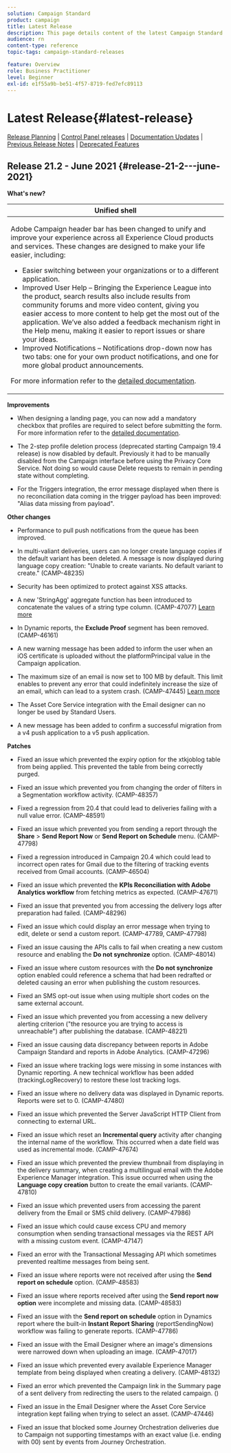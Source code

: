 ```yaml
---
solution: Campaign Standard
product: campaign
title: Latest Release
description: This page details content of the latest Campaign Standard release
audience: rn
content-type: reference
topic-tags: campaign-standard-releases

feature: Overview
role: Business Practitioner
level: Beginner
exl-id: e1f55a9b-be51-4f57-8719-fed7efc89113
---
```

# Latest Release{#latest-release}

[Release Planning](../../rn/using/release-planning.md) &#124; [Control Panel releases](https://docs.adobe.com/content/help/en/control-panel/using/release-notes.html) &#124; [Documentation Updates](../../rn/using/documentation-updates.md) &#124; [Previous Release Notes](../../rn/using/release-notes-2021.md) &#124; [Deprecated Features](../../rn/using/deprecated-features.md)

## Release 21.2 - June 2021 {#release-21-2---june-2021}

**What's new?**

<table> 
<thead> 
<tr> 
<th> <strong>Unified shell</strong><br /> </th> 
</tr> 
</thead> 
<tbody> 
<tr> 
<td>
<p>Adobe Campaign header bar has been changed to unify and improve your experience across all Experience Cloud products and services. These changes are designed to make your life easier, including:</p>
<ul>
<li>Easier switching between your organizations or to a different application.</li>
<li>Improved User Help – Bringing the Experience League into the product, search results also include results from community forums and more video content, giving you easier access to more content to help get the most out of the application. We’ve also added a feedback mechanism right in the Help menu, making it easier to report issues or share your ideas.</li>
<li>Improved Notifications – Notifications drop-down now has two tabs: one for your own product notifications, and one for more global product announcements.</li>
</ul>
<p>For more information refer to the <a href="../../start/using/interface-description.md#top-bar">detailed documentation</a>.
</p>
</td> 
</tr> 
</tbody> 
</table>

**Improvements**

* When designing a landing page, you can now add a mandatory checkbox that profiles are required to select before submitting the form. For more information refer to the [detailed documentation](../../channels/using/managing-landing-page-form-data.md#agreement-checkbox).

* The 2-step profile deletion process (deprecated starting Campaign 19.4 release) is now disabled by default. Previously it had to be manually disabled from the Campaign interface before using the Privacy Core Service. Not doing so would cause Delete requests to remain in pending state without completing.

* For the Triggers integration, the error message displayed when there is no reconciliation data coming in the trigger payload has been improved: "Alias data missing from payload".

**Other changes**

* Performance to pull push notifications from the queue has been improved.

* In multi-valiant deliveries, users can no longer create language copies if the default variant has been deleted. A message is now displayed during language copy creation: "Unable to create variants. No default variant to create." (CAMP-48235)

* Security has been optimized to protect against XSS attacks. 

* A new 'StringAgg' aggregate function has been introduced to concatenate the values of a string type column. (CAMP-47077) [Learn more](../../automating/using/list-of-functions.md#aggregates) 

* In Dynamic reports, the **Exclude Proof** segment has been removed. (CAMP-46161)

* A new warning message has been added to inform the user when an iOS certificate is uploaded without the platformPrincipal value in the Campaign application.

* The maximum size of an email is now set to 100 MB by default. This limit enables to prevent any error that could indefinitely increase the size of an email, which can lead to a system crash. (CAMP-47445) [Learn more](../../sending/using/design-and-personalize.md#email-size) 

* The Asset Core Service integration with the Email designer can no longer be used by Standard Users.  

* A new message has been added to confirm a successful migration from a v4 push application to a v5 push application.

**Patches**

* Fixed an issue which prevented the expiry option for the xtkjoblog table from being applied. This prevented the table from being correctly purged.

* Fixed an issue which prevented you from changing the order of filters in a Segmentation workflow activity. (CAMP-48357)

* Fixed a regression from 20.4 that could lead to deliveries failing with a null value error. (CAMP-48591)

* Fixed an issue which prevented you from sending a report through the **Share** > **Send Report Now** or **Send Report on Schedule** menu. (CAMP-47798)

* Fixed a regression introduced in Campaign 20.4 which could lead to incorrect open rates for Gmail due to the filtering of tracking events received from Gmail accounts. (CAMP-46504)

* Fixed an issue which prevented the **KPIs Reconciliation with Adobe Analytics workflow** from fetching metrics as expected. (CAMP-47671)

* Fixed an issue that prevented you from accessing the delivery logs after preparation had failed. (CAMP-48296)

* Fixed an issue which could display an error message when trying to edit, delete or send a custom report. (CAMP-47789, CAMP-47798)

* Fixed an issue causing the APIs calls to fail when creating a new custom resource and enabling the **Do not synchronize** option. (CAMP-48014)

* Fixed an issue where custom resources with the **Do not synchronize** option enabled could reference a schema that had been redrafted or deleted causing an error when publishing the custom resources.

* Fixed an SMS opt-out issue when using multiple short codes on the same external account.

* Fixed an issue which prevented you from accessing a new delivery alerting criterion ("the resource you are trying to access is unreachable") after publishing the database. (CAMP-48221)

* Fixed an issue causing data discrepancy between reports in Adobe Campaign Standard and reports in Adobe Analytics. (CAMP-47296)

* Fixed an issue where tracking logs were missing in some instances with Dynamic reporting. A new technical workflow has been added (trackingLogRecovery) to restore these lost tracking logs.

* Fixed an issue where no delivery data was displayed in Dynamic reports. Reports were set to 0. (CAMP-47480)

* Fixed an issue which prevented the Server JavaScript HTTP Client from connecting to external URL.

* Fixed an issue which reset an **Incremental query** activity after changing the internal name of the workflow. This occurred when a date field was used as incremental mode. (CAMP-47674)

* Fixed an issue which prevented the preview thumbnail from displaying in the delivery summary, when creating a multilingual email with the Adobe Experience Manager integration. This issue occurred when using the **Language copy creation** button to create the email variants. (CAMP-47810)

* Fixed an issue which prevented users from accessing the parent delivery from the Email or SMS child delivery. (CAMP-47986)

* Fixed an issue which could cause excess CPU and memory consumption when sending transactional messages via the REST API with a missing custom event. (CAMP-47147)

* Fixed an error with the Transactional Messaging API which sometimes prevented realtime messages from being sent.

* Fixed an issue where reports were not received after using the **Send report on schedule** option. (CAMP-48583)

* Fixed an issue where reports received after using the **Send report now option** were incomplete and missing data. (CAMP-48583)

* Fixed an issue with the **Send report on schedule** option in Dynamics report where the built-in **Instant Report Sharing** (reportSendingNow) workflow was failing to generate reports. (CAMP-47786)

* Fixed an issue with the Email Designer where an image's dimensions were narrowed down when uploading an image. (CAMP-47017)

* Fixed an issue which prevented every available Experience Manager template from being displayed when creating a delivery. (CAMP-48132)

* Fixed an error which prevented the Campaign link in the Summary page of a sent delivery from redirecting the users to the related campaign. ()

* Fixed an issue in the Email Designer where the Asset Core Service integration kept failing when trying to select an asset. (CAMP-47446)

* Fixed an issue that blocked some Journey Orchestration deliveries due to Campaign not supporting timestamps with an exact value (i.e. ending with 00) sent by events from Journey Orchestration.
